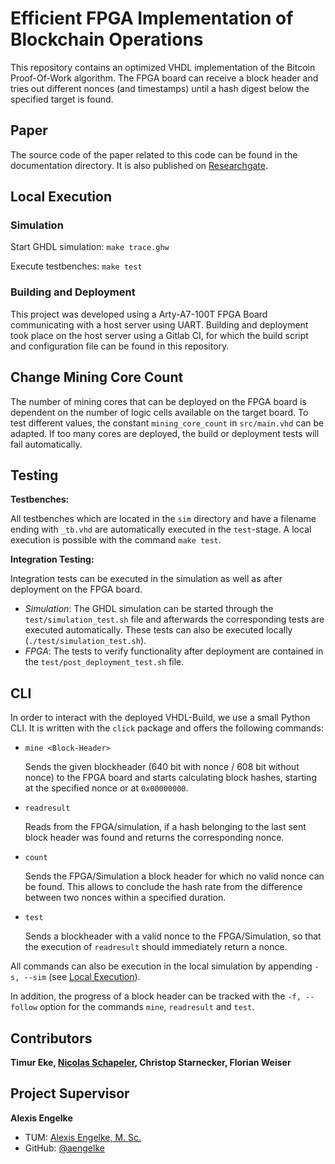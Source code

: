 # Efficient FPGA Implementation of Blockchain Operations

This repository contains an optimized VHDL implementation of the Bitcoin Proof-Of-Work algorithm. The FPGA board can receive a block header and tries out different nonces (and timestamps) until a hash digest below the specified target is found.

## Paper

The source code of the paper related to this code can be found in the documentation directory. It is also published on [Researchgate](https://www.researchgate.net/publication/349111219_Efficient_FPGA_Implementation_of_Blockchain_Operations).

## Local Execution

### Simulation

Start GHDL simulation: `make trace.ghw` 

Execute testbenches: `make test`

### Building and Deployment

This project was developed using a Arty-A7-100T FPGA Board communicating with a host server using UART. Building and deployment took place on the host server using a Gitlab CI, for which the build script and configuration file can be found in this repository.

## Change Mining Core Count

The number of mining cores that can be deployed on the FPGA board is dependent on the number of logic cells available on the target board. To test different values, the constant `mining_core_count` in `src/main.vhd` can be adapted. If too many cores are deployed, the build or deployment tests will fail automatically.


## Testing

**Testbenches:** 

All testbenches which are located in the `sim` directory and have a filename ending with `_tb.vhd` are automatically executed in the `test`-stage. A local execution is possible with the command `make test`.

**Integration Testing:** 

Integration tests can be executed in the simulation as well as after deployment on the FPGA board.

* *Simulation*: The GHDL simulation can be started through the `test/simulation_test.sh` file and afterwards the corresponding tests are executed automatically. These tests can also be executed locally (`./test/simulation_test.sh`).
* *FPGA*: The tests to verify functionality after deployment are contained in the `test/post_deployment_test.sh` file.

## CLI

In order to interact with the deployed VHDL-Build, we use a small Python CLI. It is written with the `click` package and offers the following commands:

* `mine <Block-Header>` 

  Sends the given blockheader (640 bit with nonce / 608 bit without nonce) to the FPGA board and starts calculating block hashes, starting at the specified nonce or at `0x00000000`.

* `readresult` 

   Reads from the FPGA/simulation, if a hash belonging to the last sent block header was found and returns the corresponding nonce.

* `count` 

  Sends the FPGA/Simulation a block header for which no valid nonce can be found. This allows to conclude the hash rate from the difference between two nonces within a specified duration.

* `test` 

  Sends a blockheader with a valid nonce to the FPGA/Simulation, so that the execution of `readresult` should immediately return a nonce.

All commands can also be execution in the local simulation by appending `-s, --sim` (see [Local Execution](#local-execution)).

In addition, the progress of a block header can be tracked with the `-f, --follow` option for the commands `mine`, `readresult` and `test`.

## Contributors

**Timur Eke, [Nicolas Schapeler](https://github.com/nschapeler), Christop Starnecker, Florian Weiser**

## Project Supervisor

**Alexis Engelke**

* TUM: [Alexis Engelke, M. Sc.](https://www.in.tum.de/caps/mitarbeiter/engelke/)
* GitHub: [@aengelke](https://github.com/aengelke)
